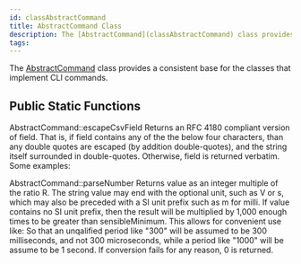 ```yaml
---
id: classAbstractCommand
title: AbstractCommand Class
description: The [AbstractCommand](classAbstractCommand) class provides a consistent base for the classes that implement CLI commands.
tags:
---
```

The [AbstractCommand](classAbstractCommand) class provides a consistent base for the classes that implement CLI commands.



## Public Static Functions



AbstractCommand::escapeCsvField
Returns an RFC 4180 compliant version of field.
That is, if field contains any of the the below four characters, than any double quotes are escaped (by addition double-quotes), and the string itself surrounded in double-quotes. Otherwise, field is returned verbatim.
Some examples: <listingType>



AbstractCommand::parseNumber
Returns value as an integer multiple of the ratio R.
The string value may end with the optional unit, such as V or s, which may also be preceded with a SI unit prefix such as m for milli. If value contains no SI unit prefix, then the result will be multiplied by 1,000 enough times to be greater than sensibleMinimum. This allows for convenient use like:
<listingType>
So that an unqalified period like "300" will be assumed to be 300 milliseconds, and not 300 microseconds, while a period like "1000" will be assume to be 1 second.
If conversion fails for any reason, 0 is returned.



